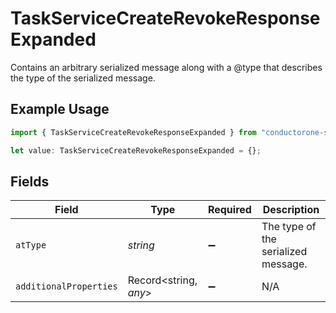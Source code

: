 # TaskServiceCreateRevokeResponseExpanded

Contains an arbitrary serialized message along with a @type that describes the type of the serialized message.

## Example Usage

```typescript
import { TaskServiceCreateRevokeResponseExpanded } from "conductorone-sdk-typescript/sdk/models/shared";

let value: TaskServiceCreateRevokeResponseExpanded = {};
```

## Fields

| Field                               | Type                                | Required                            | Description                         |
| ----------------------------------- | ----------------------------------- | ----------------------------------- | ----------------------------------- |
| `atType`                            | *string*                            | :heavy_minus_sign:                  | The type of the serialized message. |
| `additionalProperties`              | Record<string, *any*>               | :heavy_minus_sign:                  | N/A                                 |